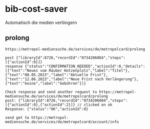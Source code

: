 # bib-cost-saver
Automatisch die medien verlöngern


## prolong

	https://metropol-mediensuche.de/services/de/metropolcard/prolong

    post {"libraryId":8726,"recordId":"0734206004","steps":[{"actionId":0}]}
    response {"status":"CONFIRMATION_NEEDED","actionId":0,"details":[{"text":"Neues vom Räuber Hotzenplotz","label":"Titel"},{"text":"08.05.2023","label":"Aktuelle Frist"},{"text":"12.06.2023","label":"Neue Frist nach Verlängerung"},{"text":"keine","label":"Gebühren"}]}

    Check response and send another request to https://metropol-mediensuche.de/services/de/metropolcard/prolong
    post: {"libraryId":8726,"recordId":"0734206004","steps":[{"actionId":0},{"actionId":2}]} // clicked on ok
    Response: {"status":"OK","actionId":0}

    send get to https://metropol-mediensuche.de/services/de/metropolcard/account/info
